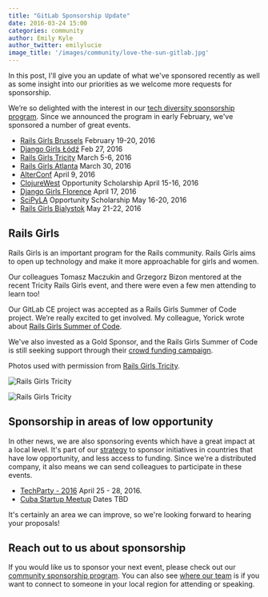 ```yaml
---
title: "GitLab Sponsorship Update"
date: 2016-03-24 15:00
categories: community
author: Emily Kyle
author_twitter: emilylucie
image_title: '/images/community/love-the-sun-gitlab.jpg'
---
```


In this post, I'll give you an update of what we've sponsored recently as well
as some insight into our priorities as we welcome more requests for sponsorship.

We’re so delighted with the interest in our [tech diversity sponsorship program][diversity]. Since we announced the program in early February, we've sponsored a number of great events.

<!-- more -->

- [Rails Girls Brussels](http://railsgirls.com/brussels) February 19-20, 2016
- [Django Girls Łódź](https://djangogirls.org/lodz/) Feb 27, 2016
- [Rails Girls Tricity](http://railsgirls.com/tricity) March 5-6, 2016
- [Rails Girls Atlanta](http://www.meetup.com/Rails-Girls-Atlanta/) March 30, 2016
- [AlterConf](http://www.alterconf.com/) April 9, 2016
- [ClojureWest](http://clojurewest.org/) Opportunity Scholarship April 15-16, 2016
- [Django Girls Florence](https://djangogirls.org/florence/) April 17, 2016
- [SciPyLA](http://conf.scipyla.org/) Opportunity Scholarship May 16-20, 2016
- [Rails Girls Bialystok](http://railsgirls.com/bialystok) May 21-22, 2016

## Rails Girls

Rails Girls is an important program for the Rails community.
Rails Girls aims to open up technology and make it more approachable for girls and women.

Our colleagues Tomasz Maczukin and Grzegorz Bizon mentored at the recent
Tricity Rails Girls event, and there were even a few men attending to learn too!

Our GitLab CE project was accepted as a Rails Girls Summer of Code project.
We’re really excited to get involved. My colleague, Yorick wrote about
[Rails Girls Summer of Code](https://about.gitlab.com/2016/02/23/rails-girls-summer-of-code-2016/).

We've also invested as a Gold Sponsor, and the Rails Girls Summer of Code is still
seeking support through their [crowd funding campaign](http://railsgirlssummerofcode.org/campaign/).

Photos used with permission from [Rails Girls Tricity](https://www.facebook.com/RailsGirlsTricity/?fref=photo).

![Rails Girls Tricity](/images/blogimages/railsgirls-tomazs.jpg)

![Rails Girls Tricity](/images/blogimages/railsgirls-grzegorz.jpg)

## Sponsorship in areas of low opportunity

In other news, we are also sponsoring events which have a great impact at a local level.
It's part of our [strategy][strategy] to sponsor initiatives in countries that have low
opportunity, and less access to funding.
Since we're a distributed company, it also means we can send colleagues to
participate in these events.

- [TechParty - 2016](http://techparty.faccat.br/)  April 25 - 28, 2016.
- [Cuba Startup Meetup](http://www.meetup.com/merchise/) Dates TBD

It's certainly an area we can improve, so we're looking forward to hearing your
proposals!

## Reach out to us about sponsorship

If you would like us to sponsor your next event, please check out
our [community sponsorship program][sponsorship]. You can also see
[where our team][team] is if you want to connect to someone in your local region
for attending or speaking.

[team]: https://about.gitlab.com/team/
[sponsorship]: https://about.gitlab.com/community/sponsorship
[diversity]: https://about.gitlab.com/2016/02/02/gitlab-diversity-sponsorship/
[strategy]: https://about.gitlab.com/strategy/
